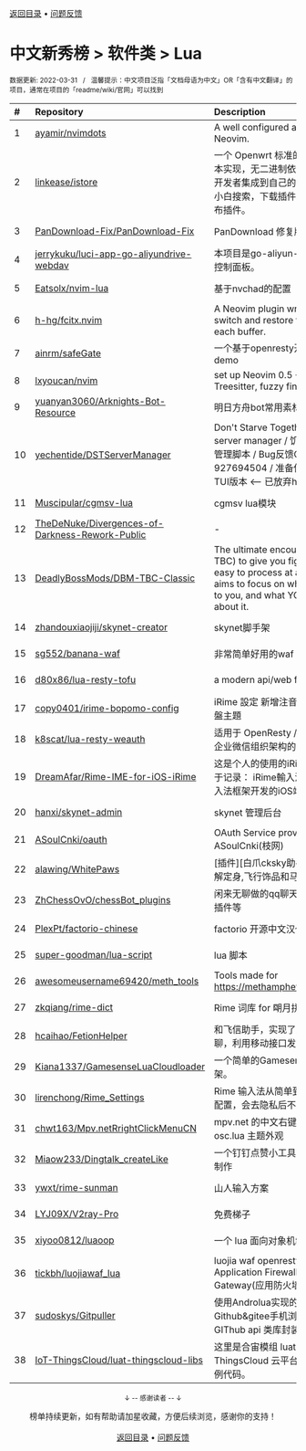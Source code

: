 <a href="https://github.com/GrowingGit/GitHub-Chinese-Top-Charts#github中文排行榜">返回目录</a> • <a href="/content/docs/feedback.md">问题反馈</a>

# 中文新秀榜 > 软件类 > Lua
<sub>数据更新: 2022-03-31&nbsp;&nbsp;&nbsp;/&nbsp;&nbsp;&nbsp;温馨提示：中文项目泛指「文档母语为中文」OR「含有中文翻译」的项目，通常在项目的「readme/wiki/官网」可以找到</sub>

|#|Repository|Description|Stars|Updated|Created|
|:-|:-|:-|:-|:-|:-|
|1|[ayamir/nvimdots](https://github.com/ayamir/nvimdots)|A well configured and structured Neovim.|532|2022-03-29|2021-06-19|
|2|[linkease/istore](https://github.com/linkease/istore)|一个 Openwrt 标准的软件中心，纯脚本实现，无二进制依赖。支持其它固件开发者集成到自己的固件里面。更方便小白搜索，下载插件。更方便开发者发布插件。|165|2022-03-24|2021-08-24|
|3|[PanDownload-Fix/PanDownload-Fix](https://github.com/PanDownload-Fix/PanDownload-Fix)|PanDownload 修复版|79|2022-03-20|2021-09-03|
|4|[jerrykuku/luci-app-go-aliyundrive-webdav](https://github.com/jerrykuku/luci-app-go-aliyundrive-webdav)|本项目是go-aliyun-webdav 的Luci 控制面板。|44|2021-11-10|2021-10-08|
|5|[Eatsolx/nvim-lua](https://github.com/Eatsolx/nvim-lua)|基于nvchad的配置|23|2022-03-26|2021-10-02|
|6|[h-hg/fcitx.nvim](https://github.com/h-hg/fcitx.nvim)|A Neovim plugin writing in Lua to switch and restore fcitx state for each buffer.|20|2021-12-11|2021-09-19|
|7|[ainrm/safeGate](https://github.com/ainrm/safeGate)|一个基于openresty开发的安全网关demo|19|2022-03-03|2022-02-11|
|8|[lxyoucan/nvim](https://github.com/lxyoucan/nvim)|set up Neovim 0.5 +(LSP, Treesitter, fuzzy finder, etc)|18|2021-12-06|2021-09-16|
|9|[yuanyan3060/Arknights-Bot-Resource](https://github.com/yuanyan3060/Arknights-Bot-Resource)|明日方舟bot常用素材|14|2022-03-29|2021-11-28|
|10|[yechentide/DSTServerManager](https://github.com/yechentide/DSTServerManager)|Don't Starve Together dedicated server manager / 饥荒傻瓜式服务器管理脚本 / Bug反馈QQ群927694504 / 准备使用Go语言写个TUI版本 <-- 已放弃hh|14|2022-03-25|2021-11-27|
|11|[Muscipular/cgmsv-lua](https://github.com/Muscipular/cgmsv-lua)|cgmsv lua模块|14|2022-03-25|2021-06-30|
|12|[TheDeNuke/Divergences-of-Darkness-Rework-Public](https://github.com/TheDeNuke/Divergences-of-Darkness-Rework-Public)|-|14|2022-02-19|2021-06-19|
|13|[DeadlyBossMods/DBM-TBC-Classic](https://github.com/DeadlyBossMods/DBM-TBC-Classic)|The ultimate encounter helper (for TBC) to give you fight info that's easy to process at a glance. DBM aims to focus on what's happening to you, and what YOU need to do about it.|10|2022-03-30|2021-04-01|
|14|[zhandouxiaojiji/skynet-creator](https://github.com/zhandouxiaojiji/skynet-creator)|skynet脚手架|9|2022-02-13|2022-01-22|
|15|[sg552/banana-waf](https://github.com/sg552/banana-waf)|非常简单好用的waf|9|2021-10-26|2021-10-26|
|16|[d80x86/lua-resty-tofu](https://github.com/d80x86/lua-resty-tofu)|a modern api/web framework|9|2022-03-15|2021-08-23|
|17|[copy0401/irime-bopomo-config](https://github.com/copy0401/irime-bopomo-config)|iRime 設定 新增注音輸入法 及 注音鍵盤主題|8|2022-03-24|2021-09-20|
|18|[k8scat/lua-resty-weauth](https://github.com/k8scat/lua-resty-weauth)|适用于 OpenResty / ngx_lua 的基于企业微信组织架构的登录认证|8|2021-11-24|2021-08-08|
|19|[DreamAfar/Rime-IME-for-iOS-iRime](https://github.com/DreamAfar/Rime-IME-for-iOS-iRime)|这是个人的使用的iRime仓库，主要用于记录： iRime輸入法-   基于Rime输入法框架开发的iOS端Rime输入法|8|2022-03-28|2021-07-02|
|20|[hanxi/skynet-admin](https://github.com/hanxi/skynet-admin)|skynet 管理后台|7|2022-03-29|2021-12-22|
|21|[ASoulCnki/oauth](https://github.com/ASoulCnki/oauth)|OAuth Service provide by ASoulCnki(枝网)|7|2021-12-30|2021-11-29|
|22|[alawing/WhitePaws](https://github.com/alawing/WhitePaws)|[插件][白爪cksky助手]熊猫一键,自动解定身,飞行饰品和马鞭,回能回蓝监控|6|2022-02-28|2021-09-14|
|23|[ZhChessOvO/chessBot_plugins](https://github.com/ZhChessOvO/chessBot_plugins)|闲来无聊做的qq聊天机器人“象棋”的插件等|5|2022-03-23|2022-03-22|
|24|[PlexPt/factorio-chinese](https://github.com/PlexPt/factorio-chinese)|factorio 开源中文汉化语言包|5|2022-03-23|2022-01-14|
|25|[super-goodman/lua-script](https://github.com/super-goodman/lua-script)|lua 脚本|5|2022-03-19|2021-08-06|
|26|[awesomeusername69420/meth_tools](https://github.com/awesomeusername69420/meth_tools)|Tools made for https://methamphetamine.solutions/|5|2022-03-27|2021-06-07|
|27|[zkqiang/rime-dict](https://github.com/zkqiang/rime-dict)|Rime 词库 for 朙月拼音，700 万词条|5|2021-11-15|2021-06-03|
|28|[hcaihao/FetionHelper](https://github.com/hcaihao/FetionHelper)|和飞信助手，实现了发送消息/图片/群聊，利用移动接口发送短信等。|5|2021-12-13|2021-05-15|
|29|[Kiana1337/GamesenseLuaCloudloader](https://github.com/Kiana1337/GamesenseLuaCloudloader)|一个简单的Gamesense Lua云加载框架。|5|2021-11-18|2021-05-13|
|30|[lirenchong/Rime_Settings](https://github.com/lirenchong/Rime_Settings)|Rime 输入法从简单到复杂的一套自用配置，会去隐私后不定时更新|4|2022-02-07|2022-02-05|
|31|[chwt163/Mpv.netRrightClickMenuCN](https://github.com/chwt163/Mpv.netRrightClickMenuCN)|mpv.net 的中文右键菜单，以及 mpv osc.lua 主题外观|4|2022-03-23|2021-12-01|
|32|[Miaow233/Dingtalk_createLike](https://github.com/Miaow233/Dingtalk_createLike)|一个钉钉点赞小工具，使用FusionApp制作|4|2022-02-26|2021-09-05|
|33|[ywxt/rime-sunman](https://github.com/ywxt/rime-sunman)|山人输入方案|4|2021-10-07|2021-08-10|
|34|[LYJ09X/V2ray-Pro](https://github.com/LYJ09X/V2ray-Pro)|免费梯子|4|2022-03-30|2021-08-05|
|35|[xiyoo0812/luaoop](https://github.com/xiyoo0812/luaoop)|一个 lua 面向对象机制的实现。|4|2022-02-23|2021-04-22|
|36|[tickbh/luojiawaf_lua](https://github.com/tickbh/luojiawaf_lua)|luojia waf openresty Web Application Firewall or API Gateway(应用防火墙/API网关) |3|2022-03-29|2022-03-14|
|37|[sudoskys/Gitpuller](https://github.com/sudoskys/Gitpuller)|使用Androlua实现的一款Github&gitee手机浏览实例，包含GIThub api 类库封装，欢迎贡献|3|2022-02-16|2022-02-01|
|38|[IoT-ThingsCloud/luat-thingscloud-libs](https://github.com/IoT-ThingsCloud/luat-thingscloud-libs)|这里是合宙模组 luat 方式接入 ThingsCloud 云平台的 lib 库，以及示例代码。|3|2022-01-09|2022-01-09|

<div align="center">
    <p><sub>↓ -- 感谢读者 -- ↓</sub></p>
    榜单持续更新，如有帮助请加星收藏，方便后续浏览，感谢你的支持！
</div>

<br/>

<div align="center"><a href="https://github.com/GrowingGit/GitHub-Chinese-Top-Charts#github中文排行榜">返回目录</a> • <a href="/content/docs/feedback.md">问题反馈</a></div>
